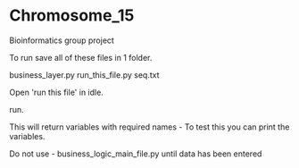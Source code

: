 # Chromosome_15
Bioinformatics group project


To run save all of these files in 1 folder.

business_layer.py
run_this_file.py
seq.txt

Open 'run this file'  in idle.

run.

This will return variables with required names - 
To test this you can print the variables. 

Do not use - business_logic_main_file.py until data has been entered
